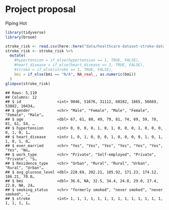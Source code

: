 Project proposal
================
Piping Hot

``` r
library(tidyverse)
library(broom)
```

``` r
stroke_risk <- read.csv(here::here("data/healthcare-dataset-stroke-data.csv"))
stroke_risk <- stroke_risk %>%
  mutate(
    #hypertension = if_else(hypertension == 1, TRUE, FALSE),
    #heart_disease = if_else(heart_disease == 1, TRUE, FALSE),
    #stroke = if_else(stroke == 1, TRUE, FALSE),
    bmi = if_else(bmi == "N/A", NA_real_, as.numeric(bmi))
  )
glimpse(stroke_risk)
```

    ## Rows: 5,110
    ## Columns: 12
    ## $ id                <int> 9046, 51676, 31112, 60182, 1665, 56669, 53882, 10434…
    ## $ gender            <chr> "Male", "Female", "Male", "Female", "Female", "Male"…
    ## $ age               <dbl> 67, 61, 80, 49, 79, 81, 74, 69, 59, 78, 81, 61, 54, …
    ## $ hypertension      <int> 0, 0, 0, 0, 1, 0, 1, 0, 0, 0, 1, 0, 0, 0, 0, 1, 0, 1…
    ## $ heart_disease     <int> 1, 0, 1, 0, 0, 0, 1, 0, 0, 0, 0, 1, 0, 1, 1, 0, 1, 0…
    ## $ ever_married      <chr> "Yes", "Yes", "Yes", "Yes", "Yes", "Yes", "Yes", "No…
    ## $ work_type         <chr> "Private", "Self-employed", "Private", "Private", "S…
    ## $ Residence_type    <chr> "Urban", "Rural", "Rural", "Urban", "Rural", "Urban"…
    ## $ avg_glucose_level <dbl> 228.69, 202.21, 105.92, 171.23, 174.12, 186.21, 70.0…
    ## $ bmi               <dbl> 36.6, NA, 32.5, 34.4, 24.0, 29.0, 27.4, 22.8, NA, 24…
    ## $ smoking_status    <chr> "formerly smoked", "never smoked", "never smoked", "…
    ## $ stroke            <int> 1, 1, 1, 1, 1, 1, 1, 1, 1, 1, 1, 1, 1, 1, 1, 1, 1, 1…
